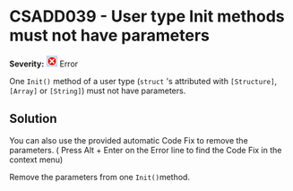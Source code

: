 # CSADD039 - User type Init methods must not have parameters

**Severity:** ![Error](../images/Error.png) Error

One `Init()` method of a user type (`struct` 's attributed with `[Structure]`, `[Array]` or `[String]`) must not have parameters.

## Solution

You can also use the provided automatic Code Fix to remove the parameters. ( Press Alt + Enter on the Error line to find the Code Fix in the context menu) 

Remove the parameters from one `Init()`method.